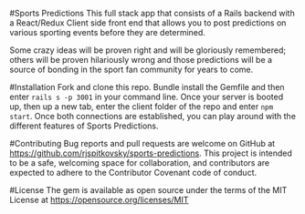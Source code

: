 #Sports Predictions
This full stack app that consists of a Rails backend with a React/Redux Client side front end that allows you to post predictions on various sporting events before they are determined.

Some crazy ideas will be proven right and will be gloriously remembered; others will be proven hilariously wrong and those predictions will be a source of bonding in the sport fan community for years to come.

#Installation
Fork and clone this repo. Bundle install the Gemfile and then enter ```rails s -p 3001``` in your command line. Once your server is booted up, then up a new tab, enter the client folder of the repo and enter ```npm start```. Once both connections are established, you can play around with the different features of Sports Predictions.

#Contributing
Bug reports and pull requests are welcome on GitHub at https://github.com/rjspitkovsky/sports-predictions. This project is intended to be a safe, welcoming space for collaboration, and contributors are expected to adhere to the Contributor Covenant code of conduct.

#License
The gem is available as open source under the terms of the MIT License at https://opensource.org/licenses/MIT
